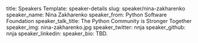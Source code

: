 title: Speakers
Template: speaker-details
slug: speaker/nina-zakharenko
speaker_name: Nina Zakharenko
speaker_from: Python Software Foundation
speaker_talk_title: The Python Community is Stronger Together
speaker_img: nina-zakharenko.jpg
speaker_twitter: nnja
speaker_github: nnja
speaker_linkedin: 
speaker_bio: TBD.